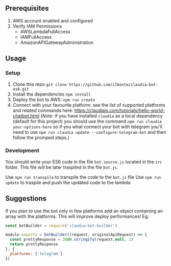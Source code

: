 ## Prerequisites
1. AWS account enabled and configured
2. Verify IAM Permissions
    - AWSLambdaFullAccess
    - IAMFullAccess
    - AmazonAPIGatewayAdministration
    
   
## Usage

### Setup
1. Clone this repo `git clone https://github.com/ilbonte/claudia-bot-es6.git`
2. Install the dependencies `npm install`
3. Deploy the bot to AWS: `npm run create`
4. Connect with your favourite platform: see the list of supported platforms and related commands here: https://claudiajs.com/tutorials/hello-world-chatbot.html (*Note*: if you have installed `claudia` as a local dependency (default for this project) you should use the command `npm run claudia your-options-here` so if you what connect your bot with telegram you'll need to use `npm run claudia update --configure-telegram-bot` and then follow the promped steps.)

### Development 

You should write your ES6 code in the file `bot.source.js` located in the `src` folder. This file will be later traspiled in the file `bot.js`. 

Use `npm run transpile` to transpile the code to the `bot.js` file
Use `npm run update` to traspile and push the updated code to the lambda 


## Suggestions

If you plan to use the bot only in few platforms add an object containing an array with the platforms. This will improve deploy performances!
Eg:

```javascript
const botBuilder = require('claudia-bot-builder')

module.exports = botBuilder((request, originalApiRequest) => {
  const prettyResponse = JSON.stringify(request,null, 1)
  return prettyResponse
}, {
  platforms: ['telegram']
})

```